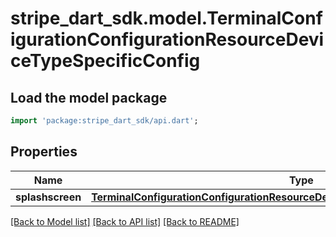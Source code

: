 # stripe_dart_sdk.model.TerminalConfigurationConfigurationResourceDeviceTypeSpecificConfig

## Load the model package
```dart
import 'package:stripe_dart_sdk/api.dart';
```

## Properties
Name | Type | Description | Notes
------------ | ------------- | ------------- | -------------
**splashscreen** | [**TerminalConfigurationConfigurationResourceDeviceTypeSpecificConfigSplashscreen**](TerminalConfigurationConfigurationResourceDeviceTypeSpecificConfigSplashscreen.md) |  | [optional] 

[[Back to Model list]](../README.md#documentation-for-models) [[Back to API list]](../README.md#documentation-for-api-endpoints) [[Back to README]](../README.md)


